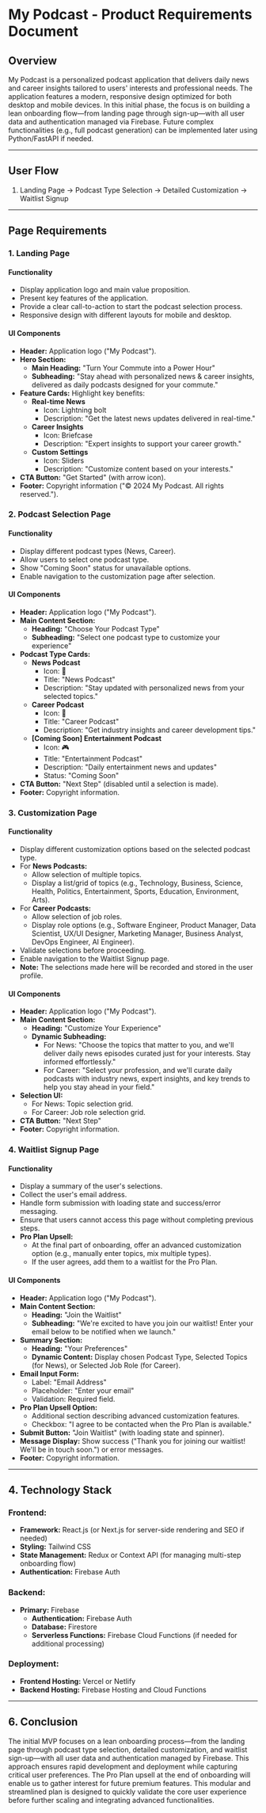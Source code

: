 # My Podcast - Product Requirements Document

## Overview

My Podcast is a personalized podcast application that delivers daily news and career insights tailored to users' interests and professional needs. The application features a modern, responsive design optimized for both desktop and mobile devices. In this initial phase, the focus is on building a lean onboarding flow—from landing page through sign-up—with all user data and authentication managed via Firebase. Future complex functionalities (e.g., full podcast generation) can be implemented later using Python/FastAPI if needed.

---

## User Flow

1. Landing Page → Podcast Type Selection → Detailed Customization → Waitlist Signup

---

## Page Requirements

### 1. Landing Page

#### Functionality

- Display application logo and main value proposition.
- Present key features of the application.
- Provide a clear call-to-action to start the podcast selection process.
- Responsive design with different layouts for mobile and desktop.

#### UI Components

- **Header:** Application logo ("My Podcast").
- **Hero Section:**
  - **Main Heading:** "Turn Your Commute into a Power Hour"
  - **Subheading:** "Stay ahead with personalized news & career insights, delivered as daily podcasts designed for your commute."
- **Feature Cards:** Highlight key benefits:
  - **Real-time News**
    - Icon: Lightning bolt
    - Description: "Get the latest news updates delivered in real-time."
  - **Career Insights**
    - Icon: Briefcase
    - Description: "Expert insights to support your career growth."
  - **Custom Settings**
    - Icon: Sliders
    - Description: "Customize content based on your interests."
- **CTA Button:** "Get Started" (with arrow icon).
- **Footer:** Copyright information ("© 2024 My Podcast. All rights reserved.").

### 2. Podcast Selection Page

#### Functionality

- Display different podcast types (News, Career).
- Allow users to select one podcast type.
- Show "Coming Soon" status for unavailable options.
- Enable navigation to the customization page after selection.

#### UI Components

- **Header:** Application logo ("My Podcast").
- **Main Content Section:**
  - **Heading:** "Choose Your Podcast Type"
  - **Subheading:** "Select one podcast type to customize your experience"
- **Podcast Type Cards:**
  - **News Podcast**
    - Icon: 📰
    - Title: "News Podcast"
    - Description: "Stay updated with personalized news from your selected topics."
  - **Career Podcast**
    - Icon: 💼
    - Title: "Career Podcast"
    - Description: "Get industry insights and career development tips."
  - **[Coming Soon] Entertainment Podcast**
    - Icon: 🎮
    - Title: "Entertainment Podcast"
    - Description: "Daily entertainment news and updates"
    - Status: "Coming Soon"
- **CTA Button:** "Next Step" (disabled until a selection is made).
- **Footer:** Copyright information.

### 3. Customization Page

#### Functionality

- Display different customization options based on the selected podcast type.
- For **News Podcasts:**
  - Allow selection of multiple topics.
  - Display a list/grid of topics (e.g., Technology, Business, Science, Health, Politics, Entertainment, Sports, Education, Environment, Arts).
- For **Career Podcasts:**
  - Allow selection of job roles.
  - Display role options (e.g., Software Engineer, Product Manager, Data Scientist, UX/UI Designer, Marketing Manager, Business Analyst, DevOps Engineer, AI Engineer).
- Validate selections before proceeding.
- Enable navigation to the Waitlist Signup page.
- **Note:** The selections made here will be recorded and stored in the user profile.

#### UI Components

- **Header:** Application logo ("My Podcast").
- **Main Content Section:**
  - **Heading:** "Customize Your Experience"
  - **Dynamic Subheading:**
    - For News: "Choose the topics that matter to you, and we'll deliver daily news episodes curated just for your interests. Stay informed effortlessly."
    - For Career: "Select your profession, and we'll curate daily podcasts with industry news, expert insights, and key trends to help you stay ahead in your field."
- **Selection UI:**
  - For News: Topic selection grid.
  - For Career: Job role selection grid.
- **CTA Button:** "Next Step"
- **Footer:** Copyright information.

### 4. Waitlist Signup Page

#### Functionality

- Display a summary of the user's selections.
- Collect the user's email address.
- Handle form submission with loading state and success/error messaging.
- Ensure that users cannot access this page without completing previous steps.
- **Pro Plan Upsell:**
  - At the final part of onboarding, offer an advanced customization option (e.g., manually enter topics, mix multiple types).
  - If the user agrees, add them to a waitlist for the Pro Plan.

#### UI Components

- **Header:** Application logo ("My Podcast").
- **Main Content Section:**
  - **Heading:** "Join the Waitlist"
  - **Subheading:** "We're excited to have you join our waitlist! Enter your email below to be notified when we launch."
- **Summary Section:**
  - **Heading:** "Your Preferences"
  - **Dynamic Content:** Display chosen Podcast Type, Selected Topics (for News), or Selected Job Role (for Career).
- **Email Input Form:**
  - Label: "Email Address"
  - Placeholder: "Enter your email"
  - Validation: Required field.
- **Pro Plan Upsell Option:**
  - Additional section describing advanced customization features.
  - Checkbox: "I agree to be contacted when the Pro Plan is available."
- **Submit Button:** "Join Waitlist" (with loading state and spinner).
- **Message Display:** Show success ("Thank you for joining our waitlist! We'll be in touch soon.") or error messages.
- **Footer:** Copyright information.

---

## 4. Technology Stack

### **Frontend:**

- **Framework:** React.js (or Next.js for server-side rendering and SEO if needed)
- **Styling:** Tailwind CSS
- **State Management:** Redux or Context API (for managing multi-step onboarding flow)
- **Authentication:** Firebase Auth

### **Backend:**

- **Primary:** Firebase
  - **Authentication:** Firebase Auth
  - **Database:** Firestore
  - **Serverless Functions:** Firebase Cloud Functions (if needed for additional processing)

### **Deployment:**

- **Frontend Hosting:** Vercel or Netlify
- **Backend Hosting:** Firebase Hosting and Cloud Functions

---

## 6. Conclusion

The initial MVP focuses on a lean onboarding process—from the landing page through podcast type selection, detailed customization, and waitlist sign-up—with all user data and authentication managed by Firebase. This approach ensures rapid development and deployment while capturing critical user preferences. The Pro Plan upsell at the end of onboarding will enable us to gather interest for future premium features. This modular and streamlined plan is designed to quickly validate the core user experience before further scaling and integrating advanced functionalities.
